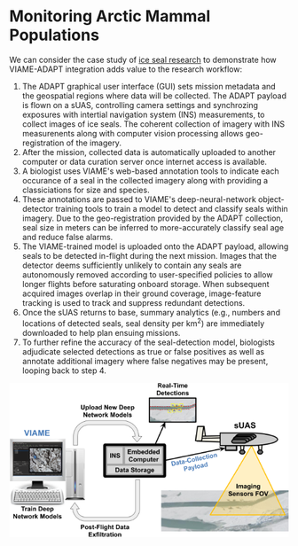 
# Monitoring Arctic Mammal Populations
We can consider the case study of [ice seal research](https://www.fisheries.noaa.gov/alaska/marine-mammal-protection/ice-seal-research-alaska) to demonstrate how VIAME-ADAPT integration adds value to the research workflow:

1. The ADAPT graphical user interface (GUI) sets mission metadata and the geospatial regions where data will be collected.
The ADAPT payload is flown on a sUAS, controlling camera settings and synchrozing exposures with intertial navigation system (INS) measurements, to collect images of ice seals. The coherent collection of imagery with INS measurenents along with computer vision processing allows geo-registration of the imagery.
2. After the mission, collected data is automatically uploaded to another computer or data curation server once internet access is available.
3. A biologist uses VIAME's web-based annotation tools to indicate each occurance of a seal in the collected imagery along with providing a classiciations for size and species.
4. These annotations are passed to VIAME's deep-neural-network object-detector training tools to train a model to detect and classify seals within imagery. Due to the geo-registration provided by the ADAPT collection, seal size in meters can be inferred to more-accurately classify seal age and reduce false alarms.
5. The VIAME-trained model is uploaded onto the ADAPT payload, allowing seals to be detected in-flight during the next mission. Images that the detector deems sufficiently unlikely to contain any seals are autonomously removed according to user-specified policies to allow longer flights before saturating onboard storage. When subsequent acquired images overlap in their ground coverage, image-feature tracking is used to track and suppress redundant detections.
6. Once the sUAS returns to base, summary analytics (e.g., numbers and locations of detected seals, seal density per km<sup>2</sup>) are immediately downloaded to help plan ensuing missions.
7. To further refine the accuracy of the seal-detection model, biologists adjudicate selected detections as true or false positives as well as annotate additional imagery where false negatives may be present, looping back to step 4.

![ADAPT Workflow](img/adapt_workflow.png)

